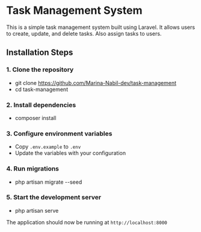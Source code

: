 
# Task Management System
This is a simple task management system built using Laravel. 
It allows users to create, update, and delete tasks.
Also assign tasks to users.

## Installation Steps

### 1. Clone the repository

- git clone https://github.com/Marina-Nabil-dev/task-management
- cd task-management


### 2. Install dependencies

- composer install

### 3. Configure environment variables
- Copy `.env.example` to `.env`
- Update the variables with your configuration

### 4. Run migrations
- php artisan migrate --seed

### 5. Start the development server
- php artisan serve

The application should now be running at `http://localhost:8000`
